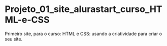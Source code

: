 # Projeto_01_site_alurastart_curso_HTML-e-CSS
Primeiro site, para o curso: HTML e CSS: usando a criatividade para criar o seu site.

